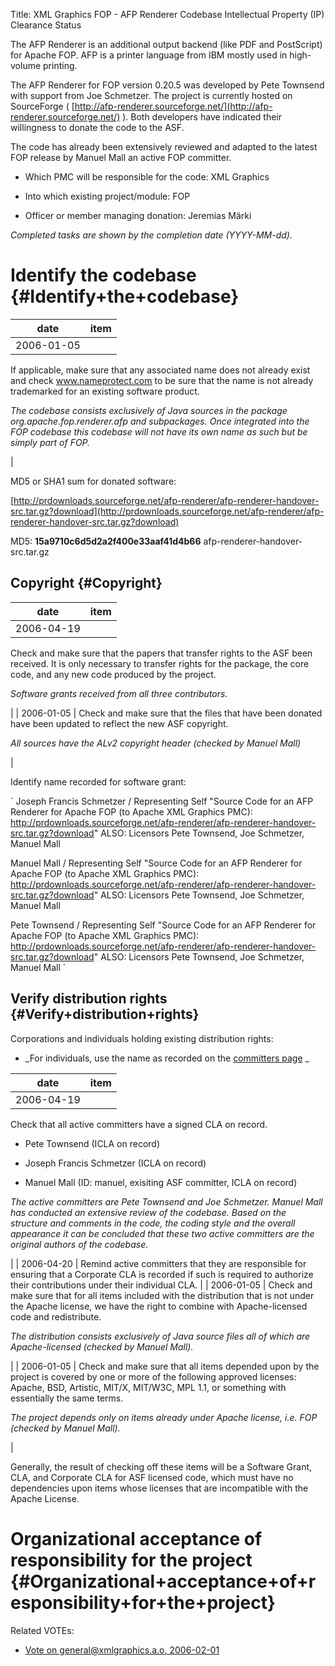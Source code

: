 Title: XML Graphics FOP - AFP Renderer Codebase Intellectual Property (IP) Clearance Status


The AFP Renderer is an additional output backend (like PDF and PostScript) for Apache FOP. AFP is a printer language from IBM mostly used in high-volume printing.


The AFP Renderer for FOP version 0.20.5 was developed by Pete Townsend with support from Joe Schmetzer. The project is currently hosted on SourceForge ( [http://afp-renderer.sourceforge.net/](http://afp-renderer.sourceforge.net/) ). Both developers have indicated their willingness to donate the code to the ASF.


The code has already been extensively reviewed and adapted to the latest FOP release by Manuel Mall an active FOP committer.



- Which PMC will be responsible for the code: XML Graphics


- Into which existing project/module: FOP


- Officer or member managing donation: Jeremias Märki

 _Completed tasks are shown by the completion date (YYYY-MM-dd)._ 


# Identify the codebase {#Identify+the+codebase}

| date | item |
|------|------|
| 2006-01-05 | 
If applicable, make sure that any associated name does not already exist and check www.nameprotect.com to be sure that the name is not already trademarked for an existing software product.


 _The codebase consists exclusively of Java sources in the package org.apache.fop.renderer.afp and subpackages. Once integrated into the FOP codebase this codebase will not have its own name as such but be simply part of FOP._ 

 |

MD5 or SHA1 sum for donated software:


 [http://prdownloads.sourceforge.net/afp-renderer/afp-renderer-handover-src.tar.gz?download](http://prdownloads.sourceforge.net/afp-renderer/afp-renderer-handover-src.tar.gz?download) 


MD5: **15a9710c6d5d2a2f400e33aaf41d4b66** afp-renderer-handover-src.tar.gz


## Copyright {#Copyright}

| date | item |
|------|------|
| 2006-04-19 | 
Check and make sure that the papers that transfer rights to the ASF been received. It is only necessary to transfer rights for the package, the core code, and any new code produced by the project.


 _Software grants received from all three contributors._ 

 |
| 2006-01-05 | 
Check and make sure that the files that have been donated have been updated to reflect the new ASF copyright.


 _All sources have the ALv2 copyright header (checked by Manuel Mall)_ 

 |

Identify name recorded for software grant:


<quote> `
Joseph Francis Schmetzer / Representing Self
    "Source Code for an AFP Renderer for Apache FOP
     (to Apache XML Graphics PMC):
       http://prdownloads.sourceforge.net/afp-renderer/afp-renderer-handover-src.tar.gz?download"
     ALSO: Licensors Pete Townsend, Joe Schmetzer, Manuel Mall

Manuel Mall / Representing Self
    "Source Code for an AFP Renderer for Apache FOP
     (to Apache XML Graphics PMC):
       http://prdownloads.sourceforge.net/afp-renderer/afp-renderer-handover-src.tar.gz?download"
     ALSO: Licensors Pete Townsend, Joe Schmetzer, Manuel Mall

Pete Townsend / Representing Self
    "Source Code for an AFP Renderer for Apache FOP
     (to Apache XML Graphics PMC):
       http://prdownloads.sourceforge.net/afp-renderer/afp-renderer-handover-src.tar.gz?download"
     ALSO: Licensors Pete Townsend, Joe Schmetzer, Manuel Mall
` </quote>


## Verify distribution rights {#Verify+distribution+rights}

Corporations and individuals holding existing distribution rights:



-  _For individuals, use the name as recorded on the [committers page](http://people.apache.org/~jim/committers.html) _ 

| date | item |
|------|------|
| 2006-04-19 | 
Check that all active committers have a signed CLA on record.



- Pete Townsend (ICLA on record)

- Joseph Francis Schmetzer (ICLA on record)

- Manuel Mall (ID: manuel, exisiting ASF committer, ICLA on record)

 _The active committers are Pete Townsend and Joe Schmetzer. Manuel Mall has conducted an extensive review of the codebase. Based on the structure and comments in the code, the coding style and the overall appearance it can be concluded that these two active committers are the original authors of the codebase._ 

 |
| 2006-04-20 | Remind active committers that they are responsible for ensuring that a Corporate CLA is recorded if such is required to authorize their contributions under their individual CLA. |
| 2006-01-05 | 
Check and make sure that for all items included with the distribution that is not under the Apache license, we have the right to combine with Apache-licensed code and redistribute.


 _The distribution consists exclusively of Java source files all of which are Apache-licensed (checked by Manuel Mall)._ 

 |
| 2006-01-05 | 
Check and make sure that all items depended upon by the project is covered by one or more of the following approved licenses: Apache, BSD, Artistic, MIT/X, MIT/W3C, MPL 1.1, or something with essentially the same terms.


 _The project depends only on items already under Apache license, i.e. FOP (checked by Manuel Mall)._ 

 |

Generally, the result of checking off these items will be a Software Grant, CLA, and Corporate CLA for ASF licensed code, which must have no dependencies upon items whose licenses that are incompatible with the Apache License.


# Organizational acceptance of responsibility for the project {#Organizational+acceptance+of+responsibility+for+the+project}

Related VOTEs:



-  [Vote on general@xmlgraphics.a.o, 2006-02-01](http://mail-archives.apache.org/mod_mbox/xmlgraphics-general/200602.mbox/%3c20060201160916.22D4.DEV@jeremias-maerki.ch%3e) 
